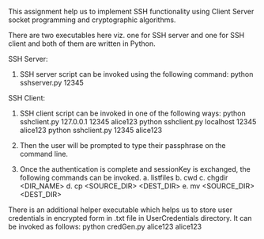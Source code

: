 This assignment help us to implement SSH functionality using Client Server socket programming and cryptographic algorithms.

There are two executables here viz. one for SSH server and one for SSH client and both of them are written in Python.

SSH Server:
1. SSH server script can be invoked using the following command:
	python sshserver.py 12345
	
	
SSH Client:
1. SSH client script can be invoked in one of the following ways:
	python sshclient.py 127.0.0.1 12345 alice123
	python sshclient.py localhost 12345 alice123
	python sshclient.py 12345 alice123
	
2. Then the user will be prompted to type their passphrase on the command line.

3. Once the authentication is complete and sessionKey is exchanged, the following commands can be invoked.
	a. listfiles
	b. cwd
	c. chgdir <DIR_NAME>
	d. cp <FILENAME> <SOURCE_DIR> <DEST_DIR>
	e. mv <FILENAME> <SOURCE_DIR> <DEST_DIR>
	
There is an additional helper executable which helps us to store user credentials in encrypted form in <USERNAME>.txt file in UserCredentials directory. It can be invoked as follows:
	python credGen.py alice123 alice123